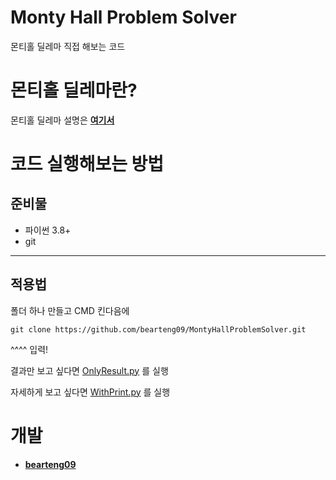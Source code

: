 # **Monty Hall Problem Solver**

몬티홀 딜레마 직접 해보는 코드

# **몬티홀 딜레마란?**

몬티홀 딜레마 설명은 [**여기서**]([https://en.wikipedia.org/wiki/Monty_Hall_problem](https://ko.wikipedia.org/wiki/%EB%AA%AC%ED%8B%B0_%ED%99%80_%EB%AC%B8%EC%A0%9C))

# **코드 실행해보는 방법**
## **준비물**
- 파이썬 3.8+
- git

---

## 적용법

폴더 하나 만들고 CMD 킨다음에

```git
git clone https://github.com/bearteng09/MontyHallProblemSolver.git
```

^^^^ 입력!

결과만 보고 싶다면 [OnlyResult.py](https://github.com/bearteng09/MontyHallProblemSolver/blob/main/OnlyResult.py) 를 실행

자세하게 보고 싶다면 [WithPrint.py](https://github.com/bearteng09/MontyHallProblemSolver/blob/main/WithPrint.py) 를 실행

# 개발
- [**bearteng09**](https://github.com/bearteng09)
